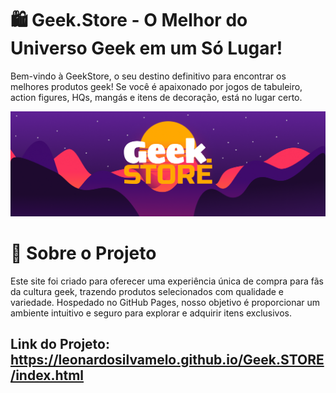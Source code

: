 # 🛍️ Geek.Store - O Melhor do Universo Geek em um Só Lugar!
Bem-vindo à GeekStore, o seu destino definitivo para encontrar os melhores produtos geek! Se você é apaixonado por jogos de tabuleiro, action figures, HQs, mangás e itens de decoração, está no lugar certo.

![Geek.STORE LOGO](/imagens/Geek.Card.png)

# 🌟 Sobre o Projeto
Este site foi criado para oferecer uma experiência única de compra para fãs da cultura geek, trazendo produtos selecionados com qualidade e variedade. Hospedado no GitHub Pages, nosso objetivo é proporcionar um ambiente intuitivo e seguro para explorar e adquirir itens exclusivos.

## Link do Projeto: https://leonardosilvamelo.github.io/Geek.STORE/index.html

